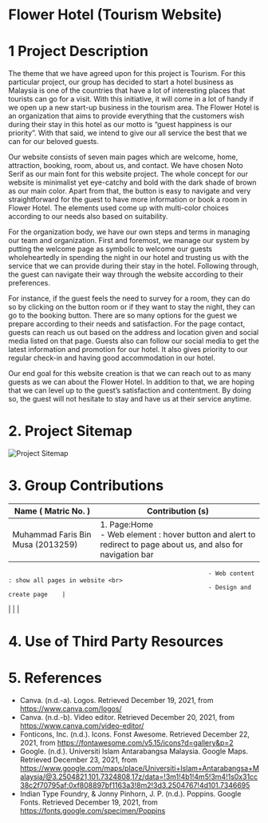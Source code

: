# Flower Hotel (Tourism Website)
# 1 Project Description
 The theme that we have agreed upon for this project is Tourism. For this particular 
project, our group has decided to start a hotel business as Malaysia is one of the countries that 
have a lot of interesting places that tourists can go for a visit. With this initiative, it will come 
in a lot of handy if we open up a new start-up business in the tourism area. The Flower Hotel 
is an organization that aims to provide everything that the customers wish during their stay in 
this hotel as our motto is “guest happiness is our priority”. With that said, we intend to give 
our all service the best that we can for our beloved guests.

Our website consists of seven main pages which are welcome, home, attraction, 
booking, room, about us, and contact. We have chosen Noto Serif as our main font for this 
website project. The whole concept for our website is minimalist yet eye-catchy and bold 
with the dark shade of brown as our main color. Apart from that, the button is easy to 
navigate and very straightforward for the guest to have more information or book a room in 
Flower Hotel. The elements used come up with multi-color choices according to our needs 
also based on suitability.

For the organization body, we have our own steps and terms in managing our team 
and organization. First and foremost, we manage our system by putting the welcome page as 
symbolic to welcome our guests wholeheartedly in spending the night in our hotel and 
trusting us with the service that we can provide during their stay in the hotel. Following 
through, the guest can navigate their way through the website according to their preferences. 

For instance, if the guest feels the need to survey for a room, they can do so by clicking on 
the button room or if they want to stay the night, they can go to the booking button. There are 
so many options for the guest we prepare according to their needs and satisfaction. For the 
page contact, guests can reach us out based on the address and location given and social 
media listed on that page. Guests also can follow our social media to get the latest 
information and promotion for our hotel. It also gives priority to our regular check-in and 
having good accommodation in our hotel.

Our end goal for this website creation is that we can reach out to as many guests as we 
can about the Flower Hotel. In addition to that, we are hoping that we can level up to the 
guest’s satisfaction and contentment. By doing so, the guest will not hesitate to stay and have 
us at their service anytime.

# 2. Project Sitemap
![Project Sitemap](https://user-images.githubusercontent.com/96635071/147680053-e22461fc-e6de-4fd1-8d8d-abd3e4e6f1b5.png)

# 3. Group Contributions

| Name ( Matric No. )               	| Contribution (s)                                                                                                                                                                                        	|
|-----------------------------------	|-----------------------	|
| Muhammad Faris Bin Musa (2013259) 	| 1. Page:Home <br>    - Web element : hover button and alert to redirect to page about us, and also for navigation bar<br>    
                                                            - Web content : show all pages in website <br>    
                                                            - Design and create page 	|
|                                   	|                        |

# 4. Use of Third Party Resources 



# 5. References 
- Canva. (n.d.-a). Logos. Retrieved December 19, 2021, from https://www.canva.com/logos/ 
- Canva. (n.d.-b). Video editor. Retrieved December 20, 2021, from https://www.canva.com/video-editor/ 
- Fonticons, Inc. (n.d.). Icons. Fonst Awesome. Retrieved December 22, 2021, from https://fontawesome.com/v5.15/icons?d=gallery&p=2 
- Google. (n.d.). Universiti Islam Antarabangsa Malaysia. Google Maps. Retrieved December 23, 2021, from https://www.google.com/maps/place/Universiti+Islam+Antarabangsa+Malaysia/@3.2504821,101.7324808,17z/data=!3m1!4b1!4m5!3m4!1s0x31cc38c2f70795af:0xf808897bf1163a3!8m2!3d3.2504767!4d101.7346695 
- Indian Type Foundry, & Jonny Pinhorn, J. P. (n.d.). Poppins. Google Fonts. Retrieved December 19, 2021, from https://fonts.google.com/specimen/Poppins 
